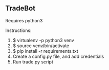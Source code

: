 ## TradeBot

Requires python3

Instructions:

1. $ virtualenv -p python3 venv
2. $ source venv/bin/activate
3. $ pip install -r requirements.txt
4. Create a config.py file, and add credentials
5. Run trade.py script
